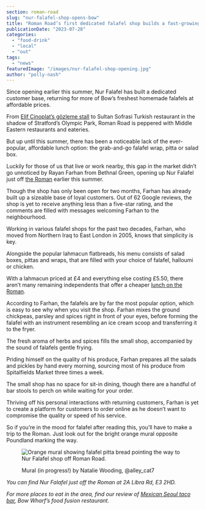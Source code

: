 ```yaml
---
section: roman-road
slug: "nur-falafel-shop-opens-bow"
title: "Roman Road’s first dedicated falafel shop builds a fast-growing following in Bow"
publicationDate: "2023-07-28"
categories: 
  - "food-drink"
  - "local"
  - "out"
tags: 
  - "news"
featuredImage: "/images/nur-falafel-shop-opening.jpg"
author: "polly-nash"
---
```


Since opening earlier this summer, Nur Falafel has built a dedicated customer base, returning for more of Bow’s freshest homemade falafels at affordable prices.

From [Elif Cinoplat’s gözleme stall](https://romanroadlondon.com/gozleme-street-food-market-stall/) to Sultan Sofrasi Turkish restaurant in the shadow of Stratford’s Olympic Park, Roman Road is peppered with Middle Eastern restaurants and eateries. 

But up until this summer, there has been a noticeable lack of the ever-popular, affordable lunch option: the grab-and-go falafel wrap, pitta or salad box. 

Luckily for those of us that live or work nearby, this gap in the market didn’t go unnoticed by Rayan Farhan from Bethnal Green, opening up Nur Falafel just off [the Roman](https://romanroadlondon.com/roman-road-market-archive-old-images-90s/) earlier this summer.  

Though the shop has only been open for two months, Farhan has already built up a sizeable base of loyal customers. Out of 62 Google reviews, the shop is yet to receive anything less than a five-star rating, and the comments are filled with messages welcoming Farhan to the neighbourhood. 

Working in various falafel shops for the past two decades, Farhan, who moved from Northern Iraq to East London in 2005, knows that simplicity is key. 

Alongside the popular lahmacun flatbreads, his menu consists of salad boxes, pittas and wraps, that are filled with your choice of falafel, halloumi or chicken. 

With a lahmacun priced at £4 and everything else costing £5.50, there aren’t many remaining independents that offer a cheaper [lunch on the Roman](https://romanroadlondon.com/best-lunch-places/). 

According to Farhan, the falafels are by far the most popular option, which is easy to see why when you visit the shop. Farhan mixes the ground chickpeas, parsley and spices right in front of your eyes, before forming the falafel with an instrument resembling an ice cream scoop and transferring it to the fryer.

The fresh aroma of herbs and spices fills the small shop, accompanied by the sound of falafels gentle frying. 

Priding himself on the quality of his produce, Farhan prepares all the salads and pickles by hand every morning, sourcing most of his produce from Spitalfields Market three times a week. 

The small shop has no space for sit-in dining, though there are a handful of bar stools to perch on while waiting for your order. 

Thriving off his personal interactions with returning customers, Farhan is yet to create a platform for customers to order online as he doesn’t want to compromise the quality or speed of his service. 

So if you’re in the mood for falafel after reading this, you’ll have to make a trip to the Roman. Just look out for the bright orange mural opposite Poundland marking the way. 

<figure>

![Orange mural showing falafel pitta bread pointing the way to Nur Falafel shop off Roman Road.](/images/nur-falafel-shop-mural-1024x683.jpg)

<figcaption>

Mural (in progress!) by Natalie Wooding, @alley\_cat7

</figcaption>

</figure>

_You can find Nur Falafel just off the Roman at 2A Libra Rd, E3 2HD._ 

_For more places to eat in the area, find our review of_ [_Mexican Seoul taco bar_](https://romanroadlondon.com/mexican-seoul-korean-fusion-taco-bar-opens-bow-wharf/)_, Bow Wharf’s food fusion restaurant._ 


